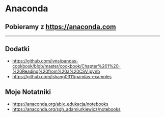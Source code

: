 # Anaconda 

## Pobieramy z https://anaconda.com
---

## Dodatki
* https://github.com/jvns/pandas-cookbook/blob/master/cookbook/Chapter%201%20-%20Reading%20from%20a%20CSV.ipynb
* https://github.com/lshang0311/pandas-examples

## Moje Notatniki
* https://anaconda.org/abix_edukacja/notebooks
* https://anaconda.org/sgh_adamjurkiewicz/notebooks
